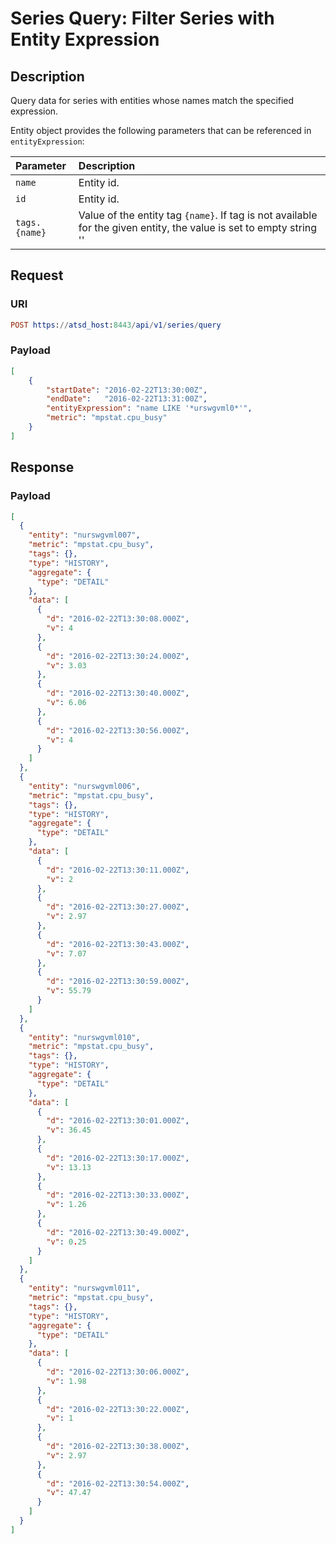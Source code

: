 # Series Query: Filter Series with Entity Expression

## Description

Query data for series with entities whose names match the specified expression.

Entity object provides the following parameters that can be referenced in `entityExpression`:

|**Parameter**|**Description**|
|:---|:---|
|`name`|Entity id.|
|`id`|Entity id.|
|`tags.{name}`|Value of the entity tag `{name}`. If tag is not available for the given entity, the value is set to empty string ''|

## Request

### URI

```elm
POST https://atsd_host:8443/api/v1/series/query
```

### Payload

```json
[
    {
        "startDate": "2016-02-22T13:30:00Z",
        "endDate":   "2016-02-22T13:31:00Z",
        "entityExpression": "name LIKE '*urswgvml0*'",
        "metric": "mpstat.cpu_busy"
    }
]
```

## Response

### Payload

```json
[
  {
    "entity": "nurswgvml007",
    "metric": "mpstat.cpu_busy",
    "tags": {},
    "type": "HISTORY",
    "aggregate": {
      "type": "DETAIL"
    },
    "data": [
      {
        "d": "2016-02-22T13:30:08.000Z",
        "v": 4
      },
      {
        "d": "2016-02-22T13:30:24.000Z",
        "v": 3.03
      },
      {
        "d": "2016-02-22T13:30:40.000Z",
        "v": 6.06
      },
      {
        "d": "2016-02-22T13:30:56.000Z",
        "v": 4
      }
    ]
  },
  {
    "entity": "nurswgvml006",
    "metric": "mpstat.cpu_busy",
    "tags": {},
    "type": "HISTORY",
    "aggregate": {
      "type": "DETAIL"
    },
    "data": [
      {
        "d": "2016-02-22T13:30:11.000Z",
        "v": 2
      },
      {
        "d": "2016-02-22T13:30:27.000Z",
        "v": 2.97
      },
      {
        "d": "2016-02-22T13:30:43.000Z",
        "v": 7.07
      },
      {
        "d": "2016-02-22T13:30:59.000Z",
        "v": 55.79
      }
    ]
  },
  {
    "entity": "nurswgvml010",
    "metric": "mpstat.cpu_busy",
    "tags": {},
    "type": "HISTORY",
    "aggregate": {
      "type": "DETAIL"
    },
    "data": [
      {
        "d": "2016-02-22T13:30:01.000Z",
        "v": 36.45
      },
      {
        "d": "2016-02-22T13:30:17.000Z",
        "v": 13.13
      },
      {
        "d": "2016-02-22T13:30:33.000Z",
        "v": 1.26
      },
      {
        "d": "2016-02-22T13:30:49.000Z",
        "v": 0.25
      }
    ]
  },
  {
    "entity": "nurswgvml011",
    "metric": "mpstat.cpu_busy",
    "tags": {},
    "type": "HISTORY",
    "aggregate": {
      "type": "DETAIL"
    },
    "data": [
      {
        "d": "2016-02-22T13:30:06.000Z",
        "v": 1.98
      },
      {
        "d": "2016-02-22T13:30:22.000Z",
        "v": 1
      },
      {
        "d": "2016-02-22T13:30:38.000Z",
        "v": 2.97
      },
      {
        "d": "2016-02-22T13:30:54.000Z",
        "v": 47.47
      }
    ]
  }
]
```
